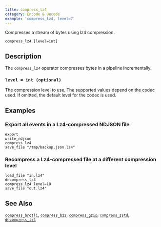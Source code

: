 ```yaml
---
title: compress_lz4
category: Encode & Decode
example: 'compress_lz4, level=7'
---
```

Compresses a stream of bytes using lz4 compression.

```tql
compress_lz4 [level=int]
```

## Description

The `compress_lz4` operator compresses bytes in a pipeline incrementally.

### `level = int (optional)`

The compression level to use. The supported values depend on the codec used. If
omitted, the default level for the codec is used.

## Examples

### Export all events in a Lz4-compressed NDJSON file

```tql
export
write_ndjson
compress_lz4
save_file "/tmp/backup.json.lz4"
```

### Recompress a Lz4-compressed file at a different compression level

```tql
load_file "in.lz4"
decompress_lz4
compress_lz4 level=18
save_file "out.lz4"
```

## See Also

[`compress_brotli`](/reference/operators/compress_brotli),
[`compress_bz2`](/reference/operators/compress_bz2),
[`compress_gzip`](/reference/operators/compress_gzip),
[`compress_zstd`](/reference/operators/compress_zstd),
[`decompress_lz4`](/reference/operators/decompress_lz4)
